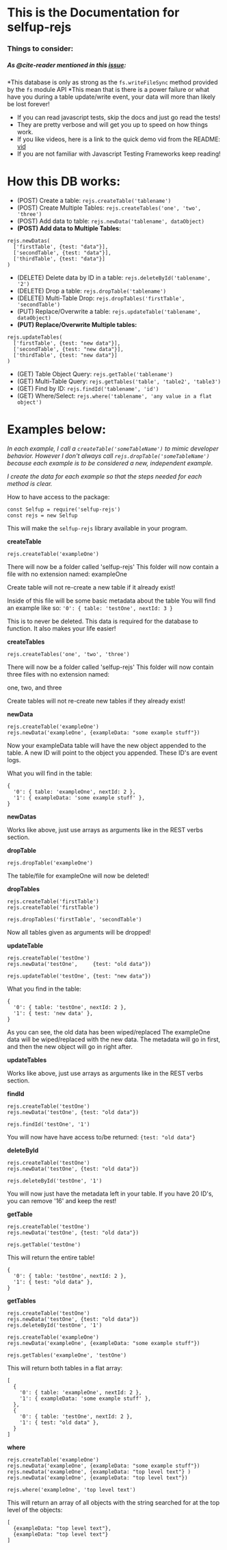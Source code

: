 # This is the Documentation for selfup-rejs

### Things to consider:

##### As @cite-reader mentioned in this [issue](https://github.com/selfup/rejs/issues/13):


*This database is only as strong as the `fs.writeFileSync` method provided by the `fs` module API
*This mean that is there is a power failure or what have you during a table update/write event, your data will more than likely be lost forever!

* If you can read javascript tests, skip the docs and just go read the tests!
* They are pretty verbose and will get you up to speed on how things work.
* If you like videos, here is a link to the quick demo vid from the README: [vid](https://www.youtube.com/watch?v=dVTePMkw9EE&feature=youtu.be&a)
* If you are not familiar with Javascript Testing Frameworks keep reading!

# How this DB works:

* (POST)   Create a table: `rejs.createTable('tablename')`
* (POST)   Create Multiple Tables: `rejs.createTables('one', 'two', 'three')`
* (POST)   Add data to table: `rejs.newData('tablename', dataObject)`
* **(POST)   Add data to Multiple Tables:**
```
rejs.newDatas(
  ['firstTable', {test: "data"}],
  ['secondTable', {test: "data"}],
  ['thirdTable', {test: "data"}]
)
```
* (DELETE) Delete data by ID in a table: `rejs.deleteById('tablename', '2')`
* (DELETE) Drop a table: `rejs.dropTable('tablename')`
* (DELETE) Multi-Table Drop: `rejs.dropTables('firstTable', 'secondTable')`
* (PUT)    Replace/Overwrite a table: `rejs.updateTable('tablename', dataObject)`
* **(PUT)    Replace/Overwrite Multiple tables:**
```
rejs.updateTables(
  ['firstTable', {test: "new data"}],
  ['secondTable', {test: "new data"}],
  ['thirdTable', {test: "new data"}]
)
```
* (GET)    Table Object Query: `rejs.getTable('tablename')`
* (GET)    Multi-Table Query: `rejs.getTables('table', 'table2', 'table3')`
* (GET)    Find by ID: `rejs.findId('tablename', 'id')`
* (GET)    Where/Select: `rejs.where('tablename', 'any value in a flat object')`

# Examples below:

*In each example, I call a `createTable('someTableName')` to mimic developer behavior. However I don't always call `rejs.dropTable('someTableName')` because each example is to be considered a new, independent example.*

*I create the data for each example so that the steps needed for each method is clear.*

How to have access to the package:

```
const Selfup = require('selfup-rejs')
const rejs = new Selfup
```

This will make the `selfup-rejs` library available in your program.

**createTable**

`rejs.createTable('exampleOne')`

There will now be a folder called 'selfup-rejs'
This folder will now contain a file with no extension named: exampleOne

Create table will not re-create a new table if it already exist!

Inside of this file will be some basic metadata about the table
You will find an example like so: `'0': { table: 'testOne', nextId: 3 }`

This is to never be deleted. This data is required for the database to function.
It also makes your life easier!

**createTables**

`rejs.createTables('one', 'two', 'three')`

There will now be a folder called 'selfup-rejs'
This folder will now contain three files with no extension named:

one, two, and three

Create tables will not re-create new tables if they already exist!

**newData**

```
rejs.createTable('exampleOne')
rejs.newData('exampleOne', {exampleData: "some example stuff"})
```

Now your exampleData table will have the new object appended to the table.
A new ID will point to the object you appended. These ID's are event logs.

What you will find in the table:

```
{
  '0': { table: 'exampleOne', nextId: 2 },
  '1': { exampleData: 'some example stuff' },
}
```

**newDatas**

Works like above, just use arrays as arguments like in the REST verbs section.

**dropTable**

`rejs.dropTable('exampleOne')`

The table/file for exampleOne will now be deleted!

**dropTables**

```
rejs.createTable('firstTable')
rejs.createTable('firstTable')

rejs.dropTables('firstTable', 'secondTable')
```

Now all tables given as arguments will be dropped!

**updateTable**

```
rejs.createTable('testOne')
rejs.newData('testOne',     {test: "old data"})

rejs.updateTable('testOne', {test: "new data"})
```

What you find in the table:

```
{
  '0': { table: 'testOne', nextId: 2 },
  '1': { test: 'new data' },
}
```

As you can see, the old data has been wiped/replaced
The exampleOne data will be wiped/replaced with the new data.
The metadata will go in first, and then the new object will go in right after.

**updateTables**

Works like above, just use arrays as arguments like in the REST verbs section.

**findId**

```
rejs.createTable('testOne')
rejs.newData('testOne', {test: "old data"})

rejs.findId('testOne', '1')
```

You will now have have access to/be returned: `{test: "old data"}`

**deleteById**

```
rejs.createTable('testOne')
rejs.newData('testOne', {test: "old data"})

rejs.deleteById('testOne', '1')
```

You will now just have the metadata left in your table.
If you have 20 ID's, you can remove '16' and keep the rest!

**getTable**

```
rejs.createTable('testOne')
rejs.newData('testOne', {test: "old data"})

rejs.getTable('testOne')
```

This will return the entire table!

```
{
  '0': { table: 'testOne', nextId: 2 },
  '1': { test: "old data" },
}
```

**getTables**

```
rejs.createTable('testOne')
rejs.newData('testOne', {test: "old data"})
rejs.deleteById('testOne', '1')

rejs.createTable('exampleOne')
rejs.newData('exampleOne', {exampleData: "some example stuff"})

rejs.getTables('exampleOne', 'testOne')
```

This will return both tables in a flat array:

```
[
  {
    '0': { table: 'exampleOne', nextId: 2 },
    '1': { exampleData: 'some example stuff' },
  },
  {
    '0': { table: 'testOne', nextId: 2 },
    '1': { test: "old data" },
  }
]
```

**where**

```
rejs.createTable('exampleOne')
rejs.newData('exampleOne', {exampleData: "some example stuff"})
rejs.newData('exampleOne', {exampleData: "top level text"} )
rejs.newData('exampleOne', {exampleData: "top level text"})

rejs.where('exampleOne', 'top level text')
```

This will return an array of all objects with the string searched for at the top level of the objects:

```
[
  {exampleData: "top level text"},
  {exampleData: "top level text"}
]
```
